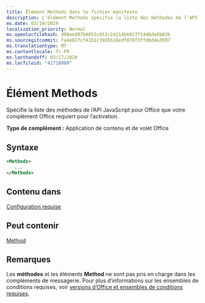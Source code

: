 ```yaml
---
title: Élément Methods dans le fichier manifeste
description: L’élément Methods spécifie la liste des méthodes de l’API JavaScript pour Office que votre complément Office requiert pour l’activation.
ms.date: 03/19/2019
localization_priority: Normal
ms.openlocfilehash: d96eed07b6853cb51c24214b6017f14d6de6b83b
ms.sourcegitcommit: fa4e81fcf41b1c39d5516edf078f3ffdbd4a3997
ms.translationtype: MT
ms.contentlocale: fr-FR
ms.lasthandoff: 03/17/2020
ms.locfileid: "42718060"
---
```

# <a name="methods-element"></a>Élément Methods

Spécifie la liste des méthodes de l’API JavaScript pour Office que votre complément Office requiert pour l’activation.

**Type de complément :** Application de contenu et de volet Office

## <a name="syntax"></a>Syntaxe

```XML
<Methods>
   ...
</Methods>
```

## <a name="contained-in"></a>Contenu dans

[Configuration requise](requirements.md)

## <a name="can-contain"></a>Peut contenir

[Méthod](method.md)

## <a name="remarks"></a>Remarques

Les **méthodes** et les éléments **Method** ne sont pas pris en charge dans les compléments de messagerie. Pour plus d’informations sur les ensembles de conditions requises, voir [versions d’Office et ensembles de conditions requises](../../develop/office-versions-and-requirement-sets.md).
